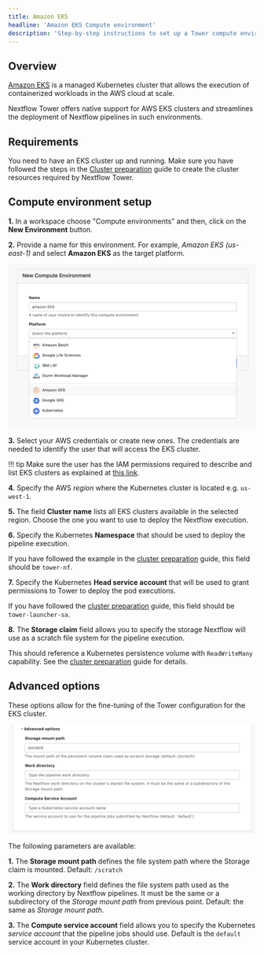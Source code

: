 ```yaml
---
title: Amazon EKS
headline: 'Amazon EKS Compute environment'
description: 'Step-by-step instructions to set up a Tower compute environment for Amazon EKS clusters'
---
```

## Overview

[Amazon EKS](https://aws.amazon.com/eks/) is a managed Kubernetes cluster that allows the execution of containerized workloads in the AWS cloud at scale.

Nextflow Tower offers native support for AWS EKS clusters and streamlines the deployment
of Nextflow pipelines in such environments.

## Requirements

You need to have an EKS cluster up and running. Make sure you have followed
the steps in the [Cluster preparation](https://github.com/seqeralabs/nf-tower-k8s/blob/master/cluster-preparation.md) guide to create the cluster resources required by Nextflow Tower.


## Compute environment setup  

**1.** In a workspace choose "Compute environments" and then, click on the **New Environment** button.

**2.** Provide a name for this environment. For example, *Amazon EKS (us-east-1)* and select **Amazon EKS** as the target platform.

![](_images/eks_new_env.png) 

**3.** Select your AWS credentials or create new ones. The credentials are needed to identify the user that will access the EKS cluster.

!!! tip 
    Make sure the user has the IAM permissions required to describe and
list EKS clusters as explained at [this link](https://github.com/seqeralabs/nf-tower-k8s/blob/master/cluster-preparation.md#4-amazon-eks-specific-setting).

**4.** Specify the AWS *region* where the Kubernetes cluster is located e.g. `us-west-1`.

**5.** The field **Cluster name** lists all EKS clusters available in the selected region. Choose the one you want to use to deploy the Nextflow execution.

**6.** Specify the Kubernetes **Namespace** that should be used to deploy the pipeline execution.

If you have followed the example in the [cluster preparation](https://github.com/seqeralabs/nf-tower-k8s/blob/master/cluster-preparation.md#2-service-account--role-creation) guide, this field should be `tower-nf`.

**7.** Specify the Kubernetes **Head service account** that will be used to grant permissions to Tower to deploy the pod executions.

If you have followed the [cluster preparation](https://github.com/seqeralabs/nf-tower-k8s/blob/master/cluster-preparation.md#2-service-account--role-creation) guide, this field should be `tower-launcher-sa`.

**8.** The **Storage claim** field allows you to specify the storage Nextflow will use as a
scratch file system for the pipeline execution.

This should reference a Kubernetes persistence volume with `ReadWriteMany` capability. See the [cluster preparation](https://github.com/seqeralabs/nf-tower-k8s/blob/master/cluster-preparation.md#3-storage-configuration) guide for details.


## Advanced options

These options allow for the fine-tuning of the Tower configuration for the EKS cluster.

![](_images/advanced_options.png) 

The following parameters are available:

**1.** The **Storage mount path** defines the file system path where the Storage claim is mounted. Default: `/scratch`

**2.** The **Work directory** field defines the file system path used as the working directory by Nextflow pipelines. It must be the same or a subdirectory of the *Storage mount path* from previous point. Default: the same as *Storage mount path*.

**3.** The  **Compute service account** field allows you to specify the Kubernetes *service account* that the pipeline jobs should use. Default is the `default` service account in your Kubernetes cluster.
